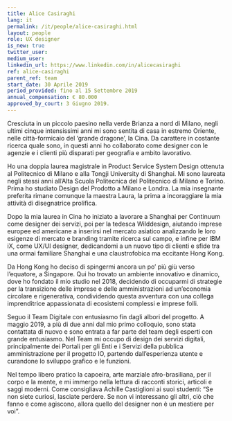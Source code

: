 ```yaml
---
title: Alice Casiraghi
lang: it
permalink: /it/people/alice-casiraghi.html
layout: people
role: UX designer
is_new: true
twitter_user: 
medium_user:
linkedin_url: https://www.linkedin.com/in/alicecasiraghi
ref: alice-casiraghi
parent_ref: team
start_date: 30 Aprile 2019
period_provided: fino al 15 Settembre 2019
annual_compensation: € 80.000
approved_by_court: 3 Giugno 2019.
---
```

Cresciuta in un piccolo paesino nella verde Brianza a nord di Milano, negli ultimi cinque intensissimi anni mi sono sentita di casa in estremo Oriente, nelle città-formicaio del ‘grande dragone’, la Cina. Da carattere in costante ricerca quale sono, in questi anni ho collaborato come designer con le agenzie e i clienti più disparati per geografia e ambito lavorativo.
 
Ho una doppia laurea magistrale in Product Service System Design ottenuta al Politecnico di Milano e alla Tongji University di Shanghai. Mi sono laureata negli stessi anni all’Alta Scuola Politecnica del Politecnico di Milano e Torino. Prima ho studiato Design del Prodotto a Milano e Londra. La mia insegnante preferita rimane comunque la maestra Laura, la prima a incoraggiare la mia attività di disegnatrice prolifica.
 
Dopo la mia laurea in Cina ho iniziato a lavorare a Shanghai per Continuum come designer dei servizi, poi per la tedesca Wilddesign, aiutando imprese europee ed americane a inserirsi nel mercato asiatico analizzando le loro esigenze di mercato e branding tramite ricerca sul campo, e infine per IBM iX, come UX/UI designer, dedicandomi a un nuovo tipo di clienti e sfide tra una ormai familiare Shanghai e una claustrofobica ma eccitante Hong Kong.
 
Da Hong Kong ho deciso di spingermi ancora un po’ più giù verso l’equatore, a Singapore. Qui ho trovato un ambiente innovativo e dinamico, dove ho fondato il mio studio nel 2018, decidendo di occuparmi di strategie per la transizione delle imprese e delle amministrazioni ad un’economia circolare e rigenerativa, condividendo questa avventura con una collega imprenditrice appassionata di ecosistemi complessi e imprese folli.
 
Seguo il Team Digitale con entusiasmo fin dagli albori del progetto. A maggio 2019, a più di due anni dal mio primo colloquio, sono stata contattata di nuovo e sono entrata a far parte del team degli esperti con grande entusiasmo. Nel Team mi occupo di design dei servizi digitali, principalmente dei Portali per gli Enti e i Servizi della pubblica amministrazione per il progetto IO, partendo dall’esperienza utente e curandone lo sviluppo grafico e le funzioni.
 
Nel tempo libero pratico la capoeira, arte marziale afro-brasiliana, per il corpo e la mente, e mi immergo nella lettura di racconti storici, articoli e saggi moderni. Come consigliava Achille Castiglioni ai suoi studenti: “Se non siete curiosi, lasciate perdere. Se non vi interessano gli altri, ciò che fanno e come agiscono, allora quello del designer non è un mestiere per voi”.
